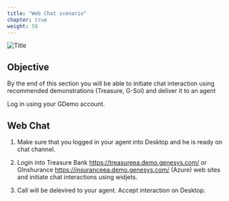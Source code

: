 ```yaml
---
title: "Web Chat scenario"
chapter: true
weight: 50
---
```

![Title](/images/UserConfig.jpg)
## Objective

By the end of this section you will be able to initiate chat interaction using recommended demonstrations (Treasure, G-Sol) and deliver it to an agent


Log in using your GDemo account.
## Web Chat

1. Make sure that you logged in your agent into Desktop and he is ready on chat channel.

2. Login into Treasure Bank https://treasureea.demo.genesys.com/
 or GInshurance https://insuranceea.demo.genesys.com/ (Azure) web sites and initiate chat interactions using widjets.
 
3. Call will be delevired to your agent. Accept interaction on Desktop.



